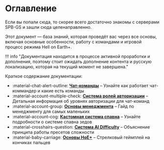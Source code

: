 # Оглавление

Если вы попали сюда, то скорее всего достаточно знакомы с серверами SPB-GS и зашли сюда целенаправленно.

Этот документ — база знаний, которая проведёт вас через все основы, включая основные особенности, работу с командами и игровой процесс режима Hell on Earth+.

!!! info "Документация находится в процессе активной проработки и дополнения, поэтому стоит ожидать дополнение контента и русскую локализацию, которая на текущий момент не завершена."

Краткое содержание документации:

<div class="grid cards" markdown>

- :material-chat-alert-outline: __[Чат-команды]__ – Узнайте как работает чат-коммандер и какие есть команды
- :material-account-multiple-check: __[Система ролей авторизации]__ – Детальная информация об уровнях авторизации для чат-команд
- :material-account-group: __[Основы менеджмента]__ – Гайд по менеджменту для самых маленьких
- :material-account-cog: __[Кастомная система спавна]__ – Узнайте подробности о системе спавна зедов
- :material-crosshairs-question: __[Система AI Difficulty]__ – Объяснение принципа работы пресетов сложности
- :material-baby-carriage: __[Основы HoE+]__ – Стрелковый геймплей на кончиках пальцев

</div>

  [Чат-команды]: commands.md
  [Система ролей авторизации]: authoritylevels.md
  [Основы менеджмента]: managementbasics.md
  [Кастомная система спавна]: customspawns.md
  [Система AI Difficulty]: aidifficulty.md
  [Основы HoE+]: hoeplus.md
